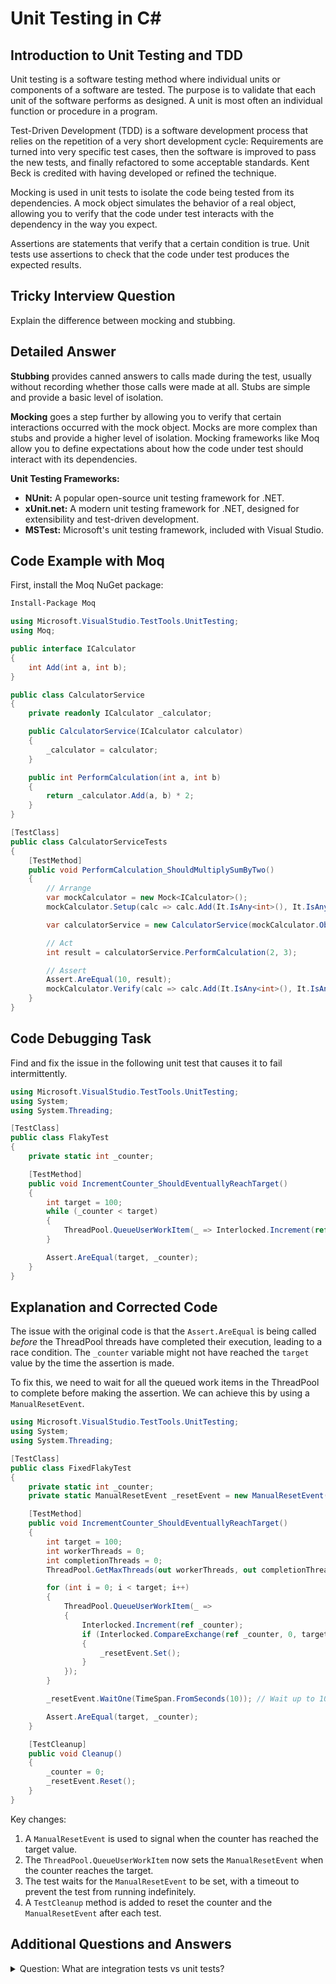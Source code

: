 # Unit Testing in C#

## Introduction to Unit Testing and TDD

Unit testing is a software testing method where individual units or components of a software are tested. The purpose is to validate that each unit of the software performs as designed. A unit is most often an individual function or procedure in a program.

Test-Driven Development (TDD) is a software development process that relies on the repetition of a very short development cycle: Requirements are turned into very specific test cases, then the software is improved to pass the new tests, and finally refactored to some acceptable standards. Kent Beck is credited with having developed or refined the technique.

Mocking is used in unit tests to isolate the code being tested from its dependencies. A mock object simulates the behavior of a real object, allowing you to verify that the code under test interacts with the dependency in the way you expect.

Assertions are statements that verify that a certain condition is true. Unit tests use assertions to check that the code under test produces the expected results.

## Tricky Interview Question

Explain the difference between mocking and stubbing.

## Detailed Answer

**Stubbing** provides canned answers to calls made during the test, usually without recording whether those calls were made at all. Stubs are simple and provide a basic level of isolation.

**Mocking** goes a step further by allowing you to verify that certain interactions occurred with the mock object. Mocks are more complex than stubs and provide a higher level of isolation. Mocking frameworks like Moq allow you to define expectations about how the code under test should interact with its dependencies.

**Unit Testing Frameworks:**

*   **NUnit:** A popular open-source unit testing framework for .NET.
*   **xUnit.net:** A modern unit testing framework for .NET, designed for extensibility and test-driven development.
*   **MSTest:** Microsoft's unit testing framework, included with Visual Studio.

## Code Example with Moq

First, install the Moq NuGet package:

```bash
Install-Package Moq
```

```csharp
using Microsoft.VisualStudio.TestTools.UnitTesting;
using Moq;

public interface ICalculator
{
    int Add(int a, int b);
}

public class CalculatorService
{
    private readonly ICalculator _calculator;

    public CalculatorService(ICalculator calculator)
    {
        _calculator = calculator;
    }

    public int PerformCalculation(int a, int b)
    {
        return _calculator.Add(a, b) * 2;
    }
}

[TestClass]
public class CalculatorServiceTests
{
    [TestMethod]
    public void PerformCalculation_ShouldMultiplySumByTwo()
    {
        // Arrange
        var mockCalculator = new Mock<ICalculator>();
        mockCalculator.Setup(calc => calc.Add(It.IsAny<int>(), It.IsAny<int>())).Returns(5);

        var calculatorService = new CalculatorService(mockCalculator.Object);

        // Act
        int result = calculatorService.PerformCalculation(2, 3);

        // Assert
        Assert.AreEqual(10, result);
        mockCalculator.Verify(calc => calc.Add(It.IsAny<int>(), It.IsAny<int>()), Times.Once);
    }
}
```

## Code Debugging Task

Find and fix the issue in the following unit test that causes it to fail intermittently.

```csharp
using Microsoft.VisualStudio.TestTools.UnitTesting;
using System;
using System.Threading;

[TestClass]
public class FlakyTest
{
    private static int _counter;

    [TestMethod]
    public void IncrementCounter_ShouldEventuallyReachTarget()
    {
        int target = 100;
        while (_counter < target)
        {
            ThreadPool.QueueUserWorkItem(_ => Interlocked.Increment(ref _counter));
        }

        Assert.AreEqual(target, _counter);
    }
}
```

## Explanation and Corrected Code

The issue with the original code is that the `Assert.AreEqual` is being called *before* the ThreadPool threads have completed their execution, leading to a race condition. The `_counter` variable might not have reached the `target` value by the time the assertion is made.

To fix this, we need to wait for all the queued work items in the ThreadPool to complete before making the assertion. We can achieve this by using a `ManualResetEvent`.

```csharp
using Microsoft.VisualStudio.TestTools.UnitTesting;
using System;
using System.Threading;

[TestClass]
public class FixedFlakyTest
{
    private static int _counter;
    private static ManualResetEvent _resetEvent = new ManualResetEvent(false);

    [TestMethod]
    public void IncrementCounter_ShouldEventuallyReachTarget()
    {
        int target = 100;
        int workerThreads = 0;
        int completionThreads = 0;
        ThreadPool.GetMaxThreads(out workerThreads, out completionThreads);

        for (int i = 0; i < target; i++)
        {
            ThreadPool.QueueUserWorkItem(_ =>
            {
                Interlocked.Increment(ref _counter);
                if (Interlocked.CompareExchange(ref _counter, 0, target) == target)
                {
                    _resetEvent.Set();
                }
            });
        }

        _resetEvent.WaitOne(TimeSpan.FromSeconds(10)); // Wait up to 10 seconds

        Assert.AreEqual(target, _counter);
    }

    [TestCleanup]
    public void Cleanup()
    {
        _counter = 0;
        _resetEvent.Reset();
    }
}
```

Key changes:

1.  A `ManualResetEvent` is used to signal when the counter has reached the target value.
2.  The `ThreadPool.QueueUserWorkItem` now sets the `ManualResetEvent` when the counter reaches the target.
3.  The test waits for the `ManualResetEvent` to be set, with a timeout to prevent the test from running indefinitely.
4.  A `TestCleanup` method is added to reset the counter and the `ManualResetEvent` after each test.


## Additional Questions and Answers

<details><summary>Question: What are integration tests vs unit tests?</summary>

> Unit testing: Verification of individual application modules (classes, libraries) in isolation from other modules. Enables regression testing (ensuring modules still work after changes).

> Integration testing: Software modules are combined and tested as a group. These tests verify correct interaction between subsystems (e.g., two classes). Conducted after unit testing.

> System testing: Verifies the entire application as a whole against requirements using black-box principles (without considering internal implementation).
</details>